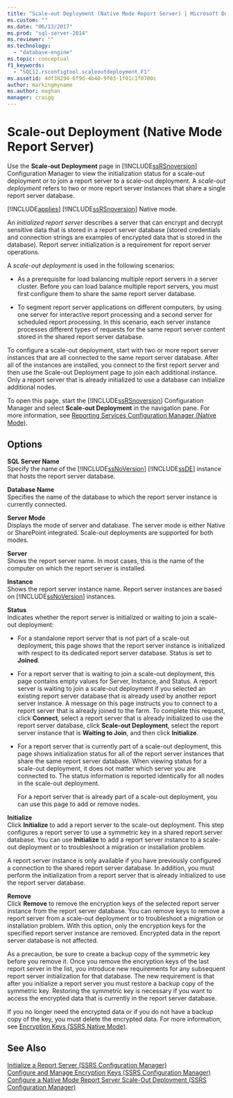 ```yaml
---
title: "Scale-out Deployment (Native Mode Report Server) | Microsoft Docs"
ms.custom: ""
ms.date: "06/13/2017"
ms.prod: "sql-server-2014"
ms.reviewer: ""
ms.technology: 
  - "database-engine"
ms.topic: conceptual
f1_keywords: 
  - "SQL12.rsconfigtool.scaleoutdeployment.F1"
ms.assetid: 4df38294-6f9d-4b40-9f03-1f01c1f0700c
author: markingmyname
ms.author: maghan
manager: craigg
---
```

# Scale-out Deployment (Native Mode Report Server)
  Use the **Scale-out Deployment** page in [!INCLUDE[ssRSnoversion](../../includes/ssrsnoversion-md.md)] Configuration Manager to view the initialization status for a scale-out deployment or to join a report server to a scale-out deployment. A *scale-out deployment* refers to two or more report server instances that share a single report server database.  
  
 [!INCLUDE[applies](../../includes/applies-md.md)] [!INCLUDE[ssRSnoversion](../../includes/ssrsnoversion-md.md)] Native mode.  
  
 An *initialized report server* describes a server that can encrypt and decrypt sensitive data that is stored in a report server database (stored credentials and connection strings are examples of encrypted data that is stored in the database). Report server initialization is a requirement for report server operations.  
  
 A *scale-out deployment* is used in the following scenarios:  
  
-   As a prerequisite for load balancing multiple report servers in a server cluster. Before you can load balance multiple report servers, you must first configure them to share the same report server database.  
  
-   To segment report server applications on different computers, by using one server for interactive report processing and a second server for scheduled report processing. In this scenario, each server instance processes different types of requests for the same report server content stored in the shared report server database.  
  
 To configure a scale-out deployment, start with two or more report server instances that are all connected to the same report server database. After all of the instances are installed, you connect to the first report server and then use the Scale-out Deployment page to join each additional instance. Only a report server that is already initialized to use a database can initialize additional nodes.  
  
 To open this page, start the [!INCLUDE[ssRSnoversion](../../includes/ssrsnoversion-md.md)] Configuration Manager and select **Scale-out Deployment** in the navigation pane. For more information, see [Reporting Services Configuration Manager &#40;Native Mode&#41;](../../../2014/sql-server/install/reporting-services-configuration-manager-native-mode.md).  
  
## Options  
 **SQL Server Name**  
 Specify the name of the [!INCLUDE[ssNoVersion](../../includes/ssnoversion-md.md)] [!INCLUDE[ssDE](../../includes/ssde-md.md)] instance that hosts the report server database.  
  
 **Database Name**  
 Specifies the name of the database to which the report server instance is currently connected.  
  
 **Server Mode**  
 Displays the mode of server and database. The server mode is either Native or SharePoint integrated. Scale-out deployments are supported for both modes.  
  
 **Server**  
 Shows the report server name. In most cases, this is the name of the computer on which the report server is installed.  
  
 **Instance**  
 Shows the report server instance name. Report server instances are based on [!INCLUDE[ssNoVersion](../../includes/ssnoversion-md.md)] instances.  
  
 **Status**  
 Indicates whether the report server is initialized or waiting to join a scale-out deployment:  
  
-   For a standalone report server that is not part of a scale-out deployment, this page shows that the report server instance is initialized with respect to its dedicated report server database. Status is set to **Joined**.  
  
-   For a report server that is waiting to join a scale-out deployment, this page contains empty values for Server, Instance, and Status. A report server is waiting to join a scale-out deployment if you selected an existing report server database that is already used by another report server instance. A message on this page instructs you to connect to a report server that is already joined to the farm. To complete this request, click **Connect**, select a report server that is already initialized to use the report server database, click **Scale-out Deployment**, select the report server instance that is **Waiting to Join**, and then click **Initialize**.  
  
-   For a report server that is currently part of a scale-out deployment, this page shows initialization status for all of the report server instances that share the same report server database. When viewing status for a scale-out deployment, it does not matter which server you are connected to. The status information is reported identically for all nodes in the scale-out deployment.  
  
     For a report server that is already part of a scale-out deployment, you can use this page to add or remove nodes.  
  
 **Initialize**  
 Click **Initialize** to add a report server to the scale-out deployment. This step configures a report server to use a symmetric key in a shared report server database. You can use **Initialize** to add a report server instance to a scale-out deployment or to troubleshoot a migration or installation problem.  
  
 A report server instance is only available if you have previously configured a connection to the shared report server database. In addition, you must perform the initialization from a report server that is already initialized to use the report server database.  
  
 **Remove**  
 Click **Remove** to remove the encryption keys of the selected report server instance from the report server database. You can remove keys to remove a report server from a scale-out deployment or to troubleshoot a migration or installation problem. With this option, only the encryption keys for the specified report server instance are removed. Encrypted data in the report server database is not affected.  
  
 As a precaution, be sure to create a backup copy of the symmetric key before you remove it. Once you remove the encryption keys of the last report server in the list, you introduce new requirements for any subsequent report server initialization for that database. The new requirement is that after you initialize a report server you must restore a backup copy of the symmetric key. Restoring the symmetric key is necessary if you want to access the encrypted data that is currently in the report server database.  
  
 If you no longer need the encrypted data or if you do not have a backup copy of the key, you must delete the encrypted data. For more information, see [Encryption Keys &#40;SSRS Native Mode&#41;](../../../2014/sql-server/install/encryption-keys-ssrs-native-mode.md).  
  
## See Also  
 [Initialize a Report Server &#40;SSRS Configuration Manager&#41;](../../reporting-services/install-windows/ssrs-encryption-keys-initialize-a-report-server.md)   
 [Configure and Manage Encryption Keys &#40;SSRS Configuration Manager&#41;](../../reporting-services/install-windows/ssrs-encryption-keys-manage-encryption-keys.md)   
 [Configure a Native Mode Report Server Scale-Out Deployment &#40;SSRS Configuration Manager&#41;](../../reporting-services/install-windows/configure-a-native-mode-report-server-scale-out-deployment.md)  
  
  
